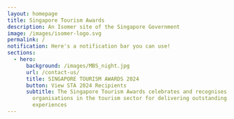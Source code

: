 ```yaml
---
layout: homepage
title: Singapore Tourism Awards
description: An Isomer site of the Singapore Government
image: /images/isomer-logo.svg
permalink: /
notification: Here's a notification bar you can use!
sections:
  - hero:
      background: /images/MBS_night.jpg
      url: /contact-us/
      title: SINGAPORE TOURISM AWARDS 2024
      button: View STA 2024 Recipients
      subtitle: The Singapore Tourism Awards celebrates and recognises individuals and
        organisations in the tourism sector for delivering outstanding
        experiences
---
```

